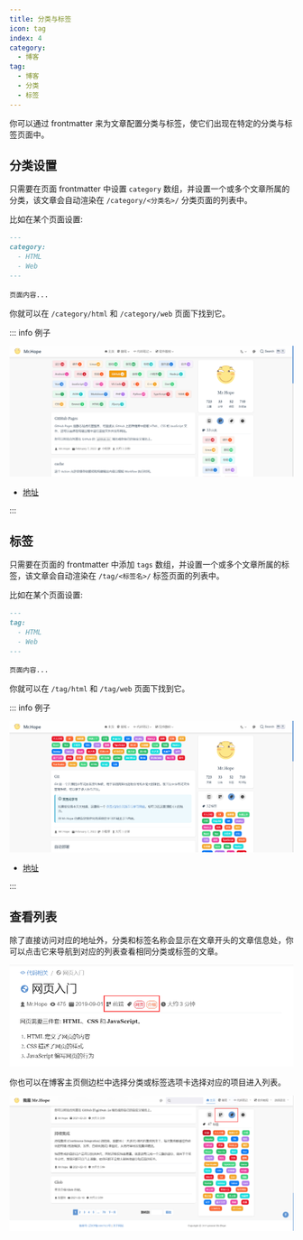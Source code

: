 ```yaml
---
title: 分类与标签
icon: tag
index: 4
category:
  - 博客
tag:
  - 博客
  - 分类
  - 标签
---
```


你可以通过 frontmatter 来为文章配置分类与标签，使它们出现在特定的分类与标签页面中。

<!-- more -->

## 分类设置

只需要在页面 frontmatter 中设置 `category` 数组，并设置一个或多个文章所属的分类，该文章会自动渲染在 `/category/<分类名>/` 分类页面的列表中。

比如在某个页面设置:

```md
---
category:
  - HTML
  - Web
---

页面内容...
```

你就可以在 `/category/html` 和 `/category/web` 页面下找到它。

::: info 例子

![Category](./assets/category.png)

- [地址](https://mrhope.site/category/javascript/)

:::

## 标签

只需要在页面的 frontmatter 中添加 `tags` 数组，并设置一个或多个文章所属的标签，该文章会自动渲染在 `/tag/<标签名>/` 标签页面的列表中。

比如在某个页面设置:

```md
---
tag:
  - HTML
  - Web
---

页面内容...
```

你就可以在 `/tag/html` 和 `/tag/web` 页面下找到它。

::: info 例子

![Tag](./assets/tag.png)

- [地址](https://mrhope.site/tag/git/)

:::

## 查看列表

除了直接访问对应的地址外，分类和标签名称会显示在文章开头的文章信息处，你可以点击它来导航到对应的列表查看相同分类或标签的文章。

![文章信息](./assets/info.png)

你也可以在博客主页侧边栏中选择分类或标签选项卡选择对应的项目进入列表。

![侧边栏选项卡](./assets/sidebar.png)
